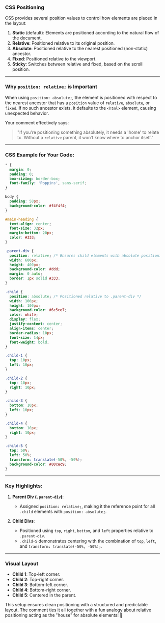### **CSS Positioning**
CSS provides several position values to control how elements are placed in the layout:
1. **Static** (default): Elements are positioned according to the natural flow of the document.
2. **Relative**: Positioned relative to its original position.
3. **Absolute**: Positioned relative to the nearest positioned (non-static) ancestor.
4. **Fixed**: Positioned relative to the viewport.
5. **Sticky**: Switches between relative and fixed, based on the scroll position.

---

### Why `position: relative;` is Important
When using `position: absolute;`, the element is positioned with respect to the nearest ancestor that has a `position` value of `relative`, `absolute`, or `fixed`. If no such ancestor exists, it defaults to the `<html>` element, causing unexpected behavior.

Your comment effectively says:
> "If you're positioning something absolutely, it needs a 'home' to relate to. Without a `relative` parent, it won’t know where to anchor itself."

---

### CSS Example for Your Code:

```css
* {
  margin: 0;
  padding: 0;
  box-sizing: border-box;
  font-family: 'Poppins', sans-serif;
}

body {
  padding: 50px;
  background-color: #f4f4f4;
}

#main-heading {
  text-align: center;
  font-size: 32px;
  margin-bottom: 20px;
  color: #333;
}

.parent-div {
  position: relative; /* Ensures child elements with absolute positioning are positioned relative to this parent */
  width: 600px;
  height: 400px;
  background-color: #ddd;
  margin: 0 auto;
  border: 1px solid #333;
}

.child {
  position: absolute; /* Positioned relative to .parent-div */
  width: 100px;
  height: 100px;
  background-color: #6c5ce7;
  color: white;
  display: flex;
  justify-content: center;
  align-items: center;
  border-radius: 10px;
  font-size: 14px;
  font-weight: bold;
}

.child-1 {
  top: 10px;
  left: 10px;
}

.child-2 {
  top: 10px;
  right: 10px;
}

.child-3 {
  bottom: 10px;
  left: 10px;
}

.child-4 {
  bottom: 10px;
  right: 10px;
}

.child-5 {
  top: 50%;
  left: 50%;
  transform: translate(-50%, -50%);
  background-color: #00cec9;
}
```

---

### Key Highlights:
1. **Parent Div (`.parent-div`)**:
   - Assigned `position: relative;`, making it the reference point for all `.child` elements with `position: absolute;`.

2. **Child Divs**:
   - Positioned using `top`, `right`, `bottom`, and `left` properties relative to `.parent-div`.
   - `.child-5` demonstrates centering with the combination of `top`, `left`, and `transform: translate(-50%, -50%);`.

---

### Visual Layout
- **Child 1**: Top-left corner.
- **Child 2**: Top-right corner.
- **Child 3**: Bottom-left corner.
- **Child 4**: Bottom-right corner.
- **Child 5**: Centered in the parent.

This setup ensures clean positioning with a structured and predictable layout. The comment ties it all together with a fun analogy about relative positioning acting as the "house" for absolute elements! 🚪